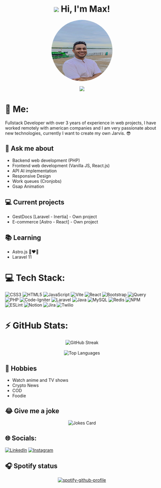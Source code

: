<div align="center">
  <h1 align="center"><img src = "https://raw.githubusercontent.com/MartinHeinz/MartinHeinz/master/wave.gif" width = 30px> Hi, I'm Max!</h1>
  <img src="./assets/profile-photo.jpg" alt="Profile photo" width="200" height="200" style="border-radius: 50%;">

  [![](https://visitcount.itsvg.in/api?id=maxidevs&icon=0&color=6)](https://visitcount.itsvg.in)  
</div>

# 💫 Me:
Fullstack Developer with over 3 years of experience in web projects, I have worked remotely with american companies and I am very passionate about new technologies, currently I want to create my own Jarvis. 😎

## 💬 Ask me about
- Backend web development (PHP)
- Frontend web development (Vanilla JS, React.js)
- API AI implementation
- Responsive Design
- Work queues (Cronjobs)
- Gsap Animation

## 💻 Current projects
- GestDocs [Laravel - Inertia] - Own project
- E-commerce [Astro - React] - Own project

## 📚 Learning
- Astro.js 👩‍❤️‍👨
- Laravel 11

# 💻 Tech Stack:
![CSS3](https://img.shields.io/badge/css3-%231572B6.svg?style=flat&logo=css3&logoColor=white) ![HTML5](https://img.shields.io/badge/html5-%23E34F26.svg?style=flat&logo=html5&logoColor=white) ![JavaScript](https://img.shields.io/badge/javascript-%23323330.svg?style=flat&logo=javascript&logoColor=%23F7DF1E) ![Vite](https://img.shields.io/badge/vite-%23646CFF.svg?style=flat&logo=vite&logoColor=white) ![React](https://img.shields.io/badge/react-%2320232a.svg?style=flat&logo=react&logoColor=%2361DAFB) ![Bootstrap](https://img.shields.io/badge/bootstrap-%238511FA.svg?style=flat&logo=bootstrap&logoColor=white) ![jQuery](https://img.shields.io/badge/jquery-%230769AD.svg?style=flat&logo=jquery&logoColor=white) ![PHP](https://img.shields.io/badge/php-%23777BB4.svg?style=flat&logo=php&logoColor=white) ![Code-Igniter](https://img.shields.io/badge/CodeIgniter-%23EF4223.svg?style=flat&logo=codeIgniter&logoColor=white) ![Laravel](https://img.shields.io/badge/laravel-%23FF2D20.svg?style=flat&logo=laravel&logoColor=white) ![Java](https://img.shields.io/badge/java-%23ED8B00.svg?style=flat&logo=openjdk&logoColor=white) ![MySQL](https://img.shields.io/badge/mysql-4479A1.svg?style=flat&logo=mysql&logoColor=white) ![Redis](https://img.shields.io/badge/redis-%23DD0031.svg?style=flat&logo=redis&logoColor=white) ![NPM](https://img.shields.io/badge/NPM-%23CB3837.svg?style=flat&logo=npm&logoColor=white) ![ESLint](https://img.shields.io/badge/ESLint-4B3263?style=flat&logo=eslint&logoColor=white) ![Notion](https://img.shields.io/badge/Notion-%23000000.svg?style=flat&logo=notion&logoColor=white) ![Jira](https://img.shields.io/badge/jira-%230A0FFF.svg?style=flat&logo=jira&logoColor=white) ![Twilio](https://img.shields.io/badge/Twilio-F22F46?style=flat&logo=Twilio&logoColor=white) 

# ⚡ GitHub Stats:
<div align="center">
    
  ![GitHub Streak](https://github-readme-streak-stats.herokuapp.com/?user=maxidevs&theme=radical&hide_border=false)<br/><br/>
  ![Top Languages](https://github-readme-stats.vercel.app/api/top-langs/?username=maxidevs&theme=radical&hide_border=false&include_all_commits=true&count_private=false&layout=compact)
    
</div>

## 📅 Hobbies
- Watch anime and TV shows
- Crypto News
- COD
- Foodie

## 😂 Give me a joke
<div align="center">
    
  ![Jokes Card](https://readme-jokes.vercel.app/api?theme=radical&borderColor=%23e4e2e2)
</div>

## 🌐 Socials:
[![LinkedIn](https://img.shields.io/badge/LinkedIn-%230077B5.svg?logo=linkedin&logoColor=white)](https://linkedin.com/in/maxidevs) [![Instagram](https://img.shields.io/badge/Instagram-%23E4405F.svg?logo=Instagram&logoColor=white)](https://instagram.com/iam.max21)

## 🎧 Spotify status
<div align="center">
    
  [![spotify-github-profile](https://spotify-github-profile.kittinanx.com/api/view?uid=spotifymaxjip&cover_image=true&theme=default&show_offline=false&background_color=0d1117&interchange=true&bar_color=fe3a60&bar_color_cover=true)](https://spotify-github-profile.kittinanx.com/api/view?uid=spotifymaxjip&redirect=true)
</div>
